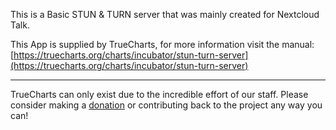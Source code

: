This is a Basic STUN &amp; TURN server that was mainly created for Nextcloud Talk.

This App is supplied by TrueCharts, for more information visit the manual: [https://truecharts.org/charts/incubator/stun-turn-server](https://truecharts.org/charts/incubator/stun-turn-server)

---

TrueCharts can only exist due to the incredible effort of our staff.
Please consider making a [donation](https://truecharts.org/sponsor) or contributing back to the project any way you can!
